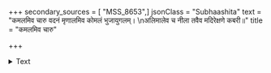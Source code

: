 +++
secondary_sources = [ "MSS_8653",]
jsonClass = "Subhaashita"
text = "कमलमिव चारु वदनं मृणालमिव कोमलं भुजायुगलम्।  \nअलिमालेव च नीला तवैव मदिरेक्षणे कबरी॥"
title = "कमलमिव चारु"

+++

<details><summary>Text</summary>

कमलमिव चारु वदनं मृणालमिव कोमलं भुजायुगलम्।  
अलिमालेव च नीला तवैव मदिरेक्षणे कबरी॥
</details>
